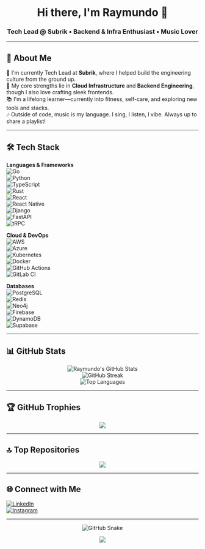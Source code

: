 <h1 align="center">Hi there, I'm Raymundo 👋</h1>
<h3 align="center">Tech Lead @ Subrik • Backend & Infra Enthusiast • Music Lover</h3>

---

## 💫 About Me

🚀 I'm currently Tech Lead at **Subrik**, where I helped build the engineering culture from the ground up.  
🔧 My core strengths lie in **Cloud Infrastructure** and **Backend Engineering**, though I also love crafting sleek frontends.  
📚 I'm a lifelong learner—currently into fitness, self-care, and exploring new tools and stacks.  
🎶 Outside of code, music is my language. I sing, I listen, I vibe. Always up to share a playlist!

---

## 🛠️ Tech Stack

**Languages & Frameworks**  
![Go](https://img.shields.io/badge/Go-%2300ADD8.svg?style=for-the-badge&logo=go&logoColor=white)  
![Python](https://img.shields.io/badge/Python-3776AB?style=for-the-badge&logo=python&logoColor=white)  
![TypeScript](https://img.shields.io/badge/TypeScript-007ACC?style=for-the-badge&logo=typescript&logoColor=white)  
![Rust](https://img.shields.io/badge/Rust-%23000000.svg?style=for-the-badge&logo=rust&logoColor=white)  
![React](https://img.shields.io/badge/React-%2320232a.svg?style=for-the-badge&logo=react&logoColor=61DAFB)  
![React Native](https://img.shields.io/badge/React_Native-20232A?style=for-the-badge&logo=react&logoColor=61DAFB)  
![Django](https://img.shields.io/badge/Django-092E20?style=for-the-badge&logo=django&logoColor=white)  
![FastAPI](https://img.shields.io/badge/FastAPI-005571?style=for-the-badge&logo=fastapi&logoColor=white)  
![tRPC](https://img.shields.io/badge/tRPC-2596BE?style=for-the-badge&logo=trpc&logoColor=white)

**Cloud & DevOps**  
![AWS](https://img.shields.io/badge/AWS-232F3E?style=for-the-badge&logo=amazonaws&logoColor=white)  
![Azure](https://img.shields.io/badge/Azure-0078D4?style=for-the-badge&logo=microsoftazure&logoColor=white)  
![Kubernetes](https://img.shields.io/badge/Kubernetes-326CE5?style=for-the-badge&logo=kubernetes&logoColor=white)  
![Docker](https://img.shields.io/badge/Docker-2496ED?style=for-the-badge&logo=docker&logoColor=white)  
![GitHub Actions](https://img.shields.io/badge/GitHub_Actions-2088FF?style=for-the-badge&logo=githubactions&logoColor=white)  
![GitLab CI](https://img.shields.io/badge/GitLab_CI-FC6D26?style=for-the-badge&logo=gitlab&logoColor=white)

**Databases**  
![PostgreSQL](https://img.shields.io/badge/PostgreSQL-316192?style=for-the-badge&logo=postgresql&logoColor=white)  
![Redis](https://img.shields.io/badge/Redis-DC382D?style=for-the-badge&logo=redis&logoColor=white)  
![Neo4j](https://img.shields.io/badge/Neo4j-008CC1?style=for-the-badge&logo=neo4j&logoColor=white)  
![Firebase](https://img.shields.io/badge/Firebase-FFCA28?style=for-the-badge&logo=firebase&logoColor=white)  
![DynamoDB](https://img.shields.io/badge/DynamoDB-4053D6?style=for-the-badge&logo=amazondynamodb&logoColor=white)  
![Supabase](https://img.shields.io/badge/Supabase-3ECF8E?style=for-the-badge&logo=supabase&logoColor=white)

---

## 📊 GitHub Stats

<p align="center">
  <img src="https://github-readme-stats.vercel.app/api?username=Raylynd6299&theme=radical&show_icons=true&hide_border=false&count_private=true" alt="Raymundo's GitHub Stats" />
  <br/>
  <img src="https://github-readme-streak-stats.herokuapp.com/?user=Raylynd6299&theme=radical&hide_border=false" alt="GitHub Streak"/>
  <br/>
  <img src="https://github-readme-stats.vercel.app/api/top-langs/?username=Raylynd6299&theme=radical&layout=compact&hide_border=false" alt="Top Languages"/>
</p>

---

## 🏆 GitHub Trophies

<p align="center">
  <img src="https://github-profile-trophy.vercel.app/?username=Raylynd6299&theme=radical&no-frame=false&no-bg=false&margin-w=10"/>
</p>

---

## 🔝 Top Repositories

<p align="center">
  <img src="https://github-contributor-stats.vercel.app/api?username=Raylynd6299&limit=5&theme=radical&combine_all_yearly_contributions=true" />
</p>

---

## 🌐 Connect with Me

[![LinkedIn](https://img.shields.io/badge/LinkedIn-%230077B5.svg?style=for-the-badge&logo=linkedin&logoColor=white)](https://linkedin.com/in/raymundo-pulido-bejarano)  
[![Instagram](https://img.shields.io/badge/Instagram-E4405F?style=for-the-badge&logo=instagram&logoColor=white)](https://instagram.com/raypblynd)

---

<p align="center">
  <img alt="GitHub Snake" src="https://raw.githubusercontent.com/tobiasmeyhoefer/tobiasmeyhoefer/output/github-snake.svg" />
</p>

<p align="center">
  <img src="https://visitcount.itsvg.in/api?id=Raylynd6299&icon=0&color=1" />
</p>
